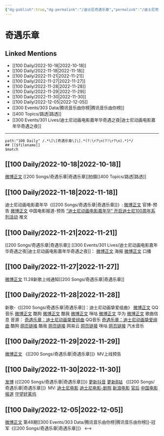 ```yaml
---
{"dg-publish":true,"dg-permalink":"/迪士尼奇遇乐章","permalink":"/迪士尼奇遇乐章/"}
---
```


# 奇遇乐章

## Linked Mentions
- [[100 Daily/2022-10-18\|2022-10-18]]
- [[100 Daily/2022-11-18\|2022-11-18]]
- [[100 Daily/2022-11-21\|2022-11-21]]
- [[100 Daily/2022-11-27\|2022-11-27]]
- [[100 Daily/2022-11-28\|2022-11-28]]
- [[100 Daily/2022-11-29\|2022-11-29]]
- [[100 Daily/2022-11-30\|2022-11-30]]
- [[100 Daily/2022-12-05\|2022-12-05]]
- [[300 Events/303 Data/腾讯音乐由你榜\|腾讯音乐由你榜]]
- [[400 Topics/路透\|路透]]
- [[300 Events/301 Lives/迪士尼动画电影嘉年华奇遇之夜\|迪士尼动画电影嘉年华奇遇之夜]]


---

```expander
path:"100 Daily" /.*\[\[奇遇乐章\]\].*(?:\r?\n(?!\r?\n).*)*/
## [[$filename]]
$match
```
## [[100 Daily/2022-10-18\|2022-10-18]]
[微博正文](https://weibo.com/detail/4825957603738155) [[200 Songs/奇遇乐章\|奇遇乐章]]拍摄[[400 Topics/路透\|路透]]

## [[100 Daily/2022-11-18\|2022-11-18]]
迪士尼动画电影嘉年华《[[200 Songs/奇遇乐章\|奇遇乐章]]》:
[微博正文](http://weibo.com/1642553272/Mfzp8mW2g) 官博-预告
[微博正文](https://weibo.com/1261788454/MfACVhPWw) 中国电影报道-预告
[“迪士尼动画电影嘉年华” 开启迪士尼100周年系列活动](https://weibo.cn/sinaurl?u=https%3A%2F%2Fmp.weixin.qq.com%2Fs%2FoQwJggPIm1VCb9iupzuPzg) 推文
## [[100 Daily/2022-11-21\|2022-11-21]]
[[200 Songs/奇遇乐章\|奇遇乐章]]
[[300 Events/301 Lives/迪士尼动画电影嘉年华奇遇之夜\|迪士尼动画电影嘉年华奇遇之夜]]：
[微博正文](https://m.weibo.cn/1642553272/4838220007211747) 海报
[微博正文](https://m.weibo.cn/1642553272/4838221261046087) 口播
## [[100 Daily/2022-11-27\|2022-11-27]]
[微博正文](http://weibo.com/5248300719/MgZdtAGH1) 11.28新歌上线通知[[200 Songs/奇遇乐章\|奇遇乐章]]

## [[100 Daily/2022-11-28\|2022-11-28]]
新歌-《[[200 Songs/奇遇乐章\|奇遇乐章]]：迪士尼动画挚爱组曲》
[微博正文](https://m.weibo.cn/2169129705/4840719217592251) QQ音乐
[微博正文](https://m.weibo.cn/1665103091/4840719724839063) 酷狗
[微博正文](https://m.weibo.cn/1738434147/4840718986904693) 酷我
[微博正文](https://m.weibo.cn/1867028705/4840776376518728) 咪咕
[微博正文](https://m.weibo.cn/2280893642/4840789371521519) 华为
[微博正文](https://m.weibo.cn/6466290670/4840723411376009) 歌曲信息
音源：
[奇遇乐章：迪士尼动画挚爱组曲](https://weibo.cn/sinaurl?u=https%3A%2F%2Fc.y.qq.com%2Fbase%2Ffcgi-bin%2Fu%3F__%3DZEb5vTfLnKrl) QQ音乐
[奇遇乐章：迪士尼动画挚爱组曲](https://weibo.cn/sinaurl?u=https%3A%2F%2Ft3.kugou.com%2Fsong.html%3Fid%3Dh2oJP72zFV2) 酷狗
[网页链接](https://weibo.cn/sinaurl?u=https%3A%2F%2Fm.kuwo.cn%2Fyinyue%2F252589969%3Ff%3Darphone%26t%3Dsinawb%26isstar%3D0) 酷我
[网页链接](https://weibo.cn/sinaurl?u=http%3A%2F%2F163cn.tv%2FvroGr4) 网易云
[网页链接](https://weibo.cn/sinaurl?u=http%3A%2F%2Fc.migu.cn%2F00fQDc%3Fifrom%3Dd7ee9f54366f1e02d4fb2ad2170ff3d3) 咪咕
[网页链接](https://weibo.cn/sinaurl?u=https%3A%2F%2Fmusic.douyin.com%2Fqishui%2Fshare%2Ftrack%3Ftrack_id%3D7170912682148562946) 汽水音乐
## [[100 Daily/2022-11-29\|2022-11-29]]
[微博正文](https://weibo.com/detail/4841241383272596) 《[[200 Songs/奇遇乐章\|奇遇乐章]]》MV上线预告

## [[100 Daily/2022-11-30\|2022-11-30]]
[发博](https://weibo.cn/sinaurl?u=http%3A%2F%2Ft.cn%2FA6KtnRGh) (《[[200 Songs/奇遇乐章\|奇遇乐章]]》)
[更新抖音](https://weibo.cn/sinaurl?u=http%3A%2F%2Ft.cn%2FA6KcIgmZ)
[更新B站](https://weibo.cn/sinaurl?u=http%3A%2F%2Ft.cn%2FA6KcIkzh)
《[[200 Songs/奇遇乐章\|奇遇乐章]]》MV:
[迪士尼电影](https://weibo.cn/sinaurl?u=http%3A%2F%2Ft.cn%2FA6KtEvYE)
[迪士尼电影-剧照](https://weibo.cn/sinaurl?u=http%3A%2F%2Ft.cn%2FA6KtREHt)
[新浪电影](https://weibo.cn/sinaurl?u=http%3A%2F%2Ft.cn%2FA6KtRilz)
[官后](https://weibo.cn/sinaurl?u=http%3A%2F%2Ft.cn%2FA6KtEsT1)
[中国电影报道](https://weibo.cn/sinaurl?u=http%3A%2F%2Ft.cn%2FA6Kt1H2i)
[守望好莱坞](https://weibo.cn/sinaurl?u=http%3A%2F%2Ft.cn%2FA6KtnPFU)
## [[100 Daily/2022-12-05\|2022-12-05]]
[微博正文](https://weibo.com/detail/4843301624874963) 第48期[[300 Events/303 Data/腾讯音乐由你榜\|腾讯音乐由你榜]]-冠军《[[200 Songs/奇遇乐章\|奇遇乐章]]》
<-->

